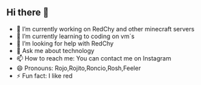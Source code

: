 ## Hi there 👋


- 🔭 I’m currently working on RedChy and other minecraft  servers 
- 🌱 I’m currently learning to coding on vm´s
- 🤔 I’m looking for help with RedChy
- 💬 Ask me about technology
- 📫 How to reach me: You can contact me on Instagram 
- 😄 Pronouns: Rojo,Rojito,Roncio,Rosh,Feeler
- ⚡ Fun fact: I like red

